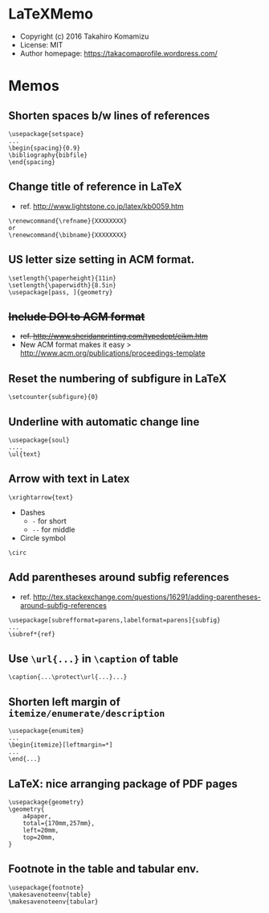 # LaTeXMemo

* Copyright (c) 2016 Takahiro Komamizu
* License: MIT
* Author homepage: https://takacomaprofile.wordpress.com/

# Memos

## Shorten spaces b/w lines of references
```
\usepackage{setspace}
...
\begin{spacing}{0.9}
\bibliography{bibfile}
\end{spacing}
```

## Change title of reference in LaTeX
- ref. http://www.lightstone.co.jp/latex/kb0059.htm
```
\renewcommand{\refname}{XXXXXXXX}
or
\renewcommand{\bibname}{XXXXXXXX}
```

## US letter size setting in ACM format.
```
\setlength{\paperheight}{11in}
\setlength{\paperwidth}{8.5in}
\usepackage[pass, ]{geometry}
```

## ~~Include DOI to ACM format~~ 
- ~~ref. http://www.sheridanprinting.com/typedept/cikm.htm~~
- New ACM format makes it easy > http://www.acm.org/publications/proceedings-template

## Reset the numbering of subfigure in LaTeX
```
\setcounter{subfigure}{0}
```

## Underline with automatic change line
```
\usepackage{soul} 
....
\ul{text}
```

## Arrow with text in Latex
```
\xrightarrow{text}
```
* Dashes
  * `-` for short
  * `--` for middle
* Circle symbol
```
\circ
```

## Add parentheses around subfig references
- ref. http://tex.stackexchange.com/questions/16291/adding-parentheses-around-subfig-references
```
\usepackage[subrefformat=parens,labelformat=parens]{subfig}
...
\subref*{ref}
```

## Use `\url{...}` in `\caption` of table
```
\caption{...\protect\url{...}...}
```

## Shorten left margin of `itemize/enumerate/description`
```
\usepackage{enumitem}
...
\begin{itemize}[leftmargin=*]
...
\end{...}
```

## LaTeX: nice arranging package of PDF pages
```
\usepackage{geometry}
\geometry{
    a4paper,
    total={170mm,257mm},
    left=20mm,
    top=20mm,
}
```

## Footnote in the table and tabular env. 
```
\usepackage{footnote}
\makesavenoteenv{table}
\makesavenoteenv{tabular}
```
